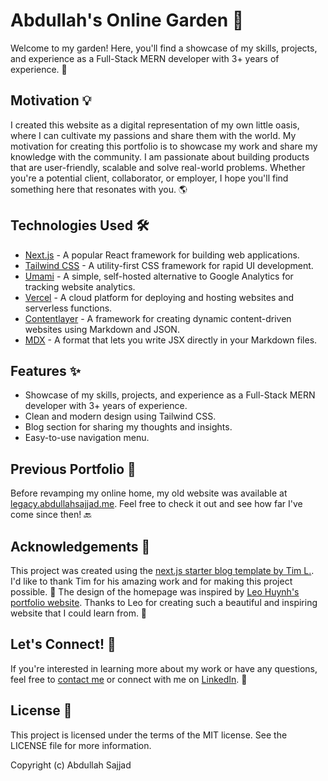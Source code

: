 # Abdullah's Online Garden 🌿

Welcome to my garden! Here, you'll find a showcase of my skills, projects, and experience as a Full-Stack MERN developer with 3+ years of experience. 🚀

## Motivation 💡

I created this website as a digital representation of my own little oasis, where I can cultivate my passions and share them with the world. My motivation for creating this portfolio is to showcase my work and share my knowledge with the community. I am passionate about building products that are user-friendly, scalable and solve real-world problems. Whether you're a potential client, collaborator, or employer, I hope you'll find something here that resonates with you. 🌎

## Technologies Used 🛠️

- [Next.js](https://nextjs.org/) - A popular React framework for building web applications.
- [Tailwind CSS](https://tailwindcss.com/) - A utility-first CSS framework for rapid UI development.
- [Umami](https://umami.is/) - A simple, self-hosted alternative to Google Analytics for tracking website analytics.
- [Vercel](https://vercel.com/) - A cloud platform for deploying and hosting websites and serverless functions.
- [Contentlayer](https://contentlayer.io/) - A framework for creating dynamic content-driven websites using Markdown and JSON.
- [MDX](https://mdxjs.com/) - A format that lets you write JSX directly in your Markdown files.

## Features ✨

- Showcase of my skills, projects, and experience as a Full-Stack MERN developer with 3+ years of experience.
- Clean and modern design using Tailwind CSS.
- Blog section for sharing my thoughts and insights.
- Easy-to-use navigation menu.

## Previous Portfolio 📜

Before revamping my online home, my old website was available at [legacy.abdullahsajjad.me](https://legacy.abdullahsajjad.me). Feel free to check it out and see how far I've come since then! 🔙

## Acknowledgements 🙏

This project was created using the [next.js starter blog template by Tim L.](https://github.com/timlrx/tailwind-nextjs-starter-blog). I'd like to thank Tim for his amazing work and for making this project possible. 👏
The design of the homepage was inspired by [Leo Huynh's portfolio website](https://github.com/hta218/leohuynh.dev). Thanks to Leo for creating such a beautiful and inspiring website that I could learn from. 🤩

## Let's Connect! 🤝

If you're interested in learning more about my work or have any questions, feel free to [contact me](mailto:contact@abdullahsajjad.me) or connect with me on [LinkedIn](https://www.linkedin.com/in/abdullahsajjad026/). 📧

## License 📝

This project is licensed under the terms of the MIT license. See the LICENSE file for more information.

Copyright (c) Abdullah Sajjad
